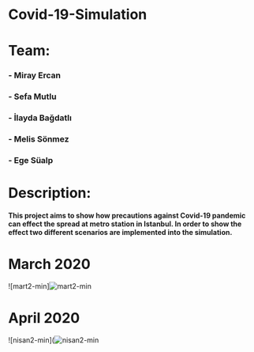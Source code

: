 # Covid-19-Simulation

# Team: 
  ### - Miray Ercan
  ### - Sefa Mutlu
  ### - İlayda Bağdatlı
  ### - Melis Sönmez
  ### - Ege Süalp

# Description:
   #### This project aims to show how precautions against Covid-19 pandemic can effect the spread at metro station in Istanbul. In order to show the effect two different scenarios are implemented into the simulation. 
# March 2020 
![mart2-min]![mart2-min](https://user-images.githubusercontent.com/75220380/112694535-9d942300-8e93-11eb-8f17-a51e332f3e5d.gif)

# April 2020
![nisan2-min](![nisan2-min](https://user-images.githubusercontent.com/75220380/112694590-b13f8980-8e93-11eb-8ee2-d1e2d752d2a2.gif)
